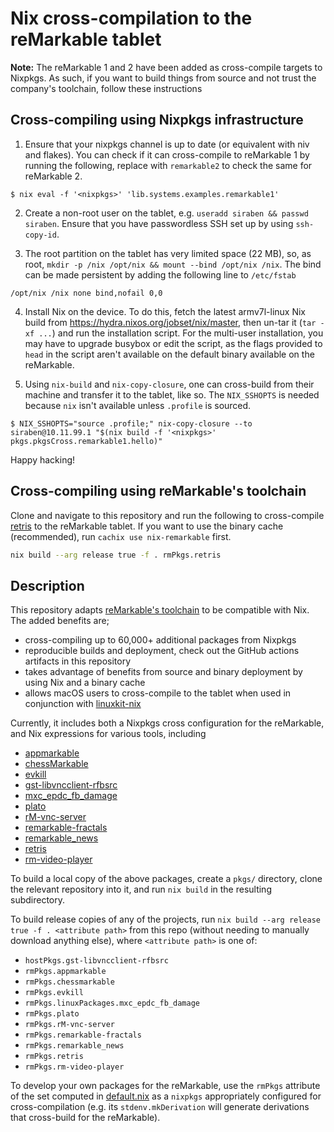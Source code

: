 # Nix cross-compilation to the reMarkable tablet
**Note:**  The reMarkable 1 and 2 have been added as cross-compile
targets to Nixpkgs.  As such, if you want to build things from source
and not trust the company's toolchain, follow these instructions

## Cross-compiling using Nixpkgs infrastructure
1. Ensure that your nixpkgs channel is up to date (or equivalent with
   niv and flakes). You can check if it can cross-compile to
   reMarkable 1 by running the following, replace with `remarkable2`
   to check the same for reMarkable 2.

```ShellSession
$ nix eval -f '<nixpkgs>' 'lib.systems.examples.remarkable1'
```
2. Create a non-root user on the tablet, e.g. `useradd siraben &&
   passwd siraben`.  Ensure that you have passwordless SSH set up by
   using `ssh-copy-id`.

3. The root partition on the  tablet has very limited space (22 MB),
   so, as root, `mkdir -p /nix /opt/nix && mount --bind /opt/nix
   /nix`. The bind can be made persistent by adding the following line
   to `/etc/fstab`

```
/opt/nix /nix none bind,nofail 0,0
```
4. Install Nix on the device. To do this, fetch the latest 
  armv7l-linux Nix build from https://hydra.nixos.org/jobset/nix/master,
  then un-tar it (`tar -xf ...`) and run the installation script.
  For the multi-user installation, you may have to upgrade busybox or
  edit the script, as the flags provided to `head` in the script aren't
  available on the default binary available on the reMarkable.
  
5. Using `nix-build` and `nix-copy-closure`, one can cross-build from
   their machine and transfer it to the tablet, like so. The
   `NIX_SSHOPTS` is needed because `nix` isn't available unless
   `.profile` is sourced.


```ShellSession
$ NIX_SSHOPTS="source .profile;" nix-copy-closure --to siraben@10.11.99.1 "$(nix build -f '<nixpkgs>' pkgs.pkgsCross.remarkable1.hello)"
```

Happy hacking!

## Cross-compiling using reMarkable's toolchain
Clone and navigate to this repository and run the following to
cross-compile [retris](https://github.com/LinusCDE/retris) to the
reMarkable tablet.  If you want to use the binary cache (recommended),
run `cachix use nix-remarkable` first.

```sh
nix build --arg release true -f . rmPkgs.retris
```

## Description
This repository adapts [reMarkable's
toolchain](http://remarkable.engineering/) to be compatible with Nix.
The added benefits are;

- cross-compiling up to 60,000+ additional packages from Nixpkgs
- reproducible builds and deployment, check out the GitHub actions
  artifacts in this repository
- takes advantage of benefits from source and binary deployment by
  using Nix and a binary cache
- allows macOS users to cross-compile to the tablet when used in
  conjunction with
  [linuxkit-nix](https://github.com/nix-community/linuxkit-nix)

Currently, it includes both a Nixpkgs cross configuration for the
reMarkable, and Nix expressions for various tools, including
- [appmarkable](https://github.com/LinusCDE/appmarkable)
- [chessMarkable](https://github.com/LinusCDE/chessmarkable)
- [evkill](https://github.com/Enteee/evkill)
- [gst-libvncclient-rfbsrc](https://github.com/peter-sa/gst-libvncclient-rfbsrc)
- [mxc_epdc_fb_damage](https://github.com/peter-sa/mxc_epdc_fb_damage)
- [plato](https://github.com/LinusCDE/plato)
- [rM-vnc-server](https://github.com/peter-sa/rM-vnc-server)
- [remarkable-fractals](https://github.com/dannyow/reMarkable-fractals)
- [remarkable_news](https://github.com/Evidlo/remarkable_news)
- [retris](https://github.com/LinusCDE/retris)
- [rm-video-player](https://github.com/LinusCDE/rm-video-player)

To build a local copy of the above packages, create a `pkgs/`
directory, clone the relevant repository into it, and run `nix build`
in the resulting subdirectory.

To build release copies of any of the projects, run `nix build --arg
release true -f . <attribute path>` from this repo (without needing to
manually download anything else), where `<attribute path>` is one of:
- `hostPkgs.gst-libvncclient-rfbsrc`
- `rmPkgs.appmarkable`
- `rmPkgs.chessmarkable`
- `rmPkgs.evkill`
- `rmPkgs.linuxPackages.mxc_epdc_fb_damage`
- `rmPkgs.plato`
- `rmPkgs.rM-vnc-server`
- `rmPkgs.remarkable-fractals`
- `rmPkgs.remarkable_news`
- `rmPkgs.retris`
- `rmPkgs.rm-video-player`

To develop your own packages for the reMarkable, use the `rmPkgs`
attribute of the set computed in [default.nix](./default.nix) as a
`nixpkgs` appropriately configured for cross-compilation (e.g. its
`stdenv.mkDerivation` will generate derivations that cross-build for
the reMarkable).
